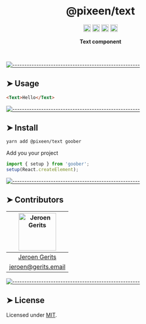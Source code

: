<!-- ⚠️ This README has been generated from the file(s) "../../blueprint.md" ⚠️--><h1 align="center">@pixeen/text</h1>
<p align="center">
		<a href="https://npmcharts.com/compare/@pixeen/reset?minimal=true"><img alt="Downloads per month" src="https://img.shields.io/npm/dm/@pixeen/reset.svg" height="20"/></a>
<a href="https://www.npmjs.com/package/@pixeen/reset"><img alt="NPM Version" src="https://img.shields.io/npm/v/@pixeen/reset.svg" height="20"/></a>
<a href="https://david-dm.org/pixeen/ui"><img alt="Dependencies" src="https://img.shields.io/david/pixeen/ui.svg" height="20"/></a>
<a href="https://github.com/pixeen/ui/graphs/contributors"><img alt="Contributors" src="https://img.shields.io/github/contributors/pixeen/ui.svg" height="20"/></a>
	</p>

<p align="center">
  <b>Text component</b></br>
  <sub><sub>
</p>

<br />



[![-----------------------------------------------------](https://raw.githubusercontent.com/andreasbm/readme/master/assets/lines/dark.png)](#usage)

## ➤ Usage

```html
<Text>Hello</Text>
```



[![-----------------------------------------------------](https://raw.githubusercontent.com/andreasbm/readme/master/assets/lines/dark.png)](#install)

## ➤ Install
```bash
yarn add @pixeen/text goober
```

Add you your project

```typescript jsx
import { setup } from 'goober';
setup(React.createElement);
````


[![-----------------------------------------------------](https://raw.githubusercontent.com/andreasbm/readme/master/assets/lines/dark.png)](#contributors)

## ➤ Contributors
	

| [<img alt="Jeroen Gerits" src="https://pbs.twimg.com/profile_images/837783506033987586/1A9oKtI1_400x400.jpg" width="100">](http://twitter.com/jeroengerits) |
|:--------------------------------------------------:|
| [Jeroen Gerits](http://twitter.com/jeroengerits) |
| [jeroen@gerits.email](mailto:jeroen@gerits.email) |



[![-----------------------------------------------------](https://raw.githubusercontent.com/andreasbm/readme/master/assets/lines/dark.png)](#license)

## ➤ License
	
Licensed under [MIT](https://opensource.org/licenses/MIT).
